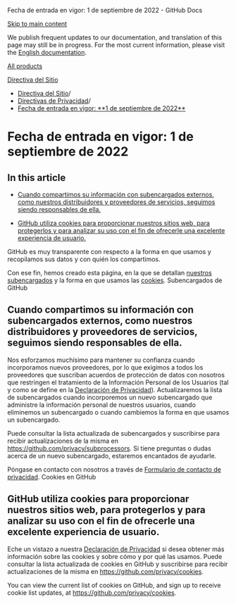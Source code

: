 Fecha de entrada en vigor: 1 de septiembre de 2022 - GitHub Docs

[Skip to main content](#main-content)

We publish frequent updates to our documentation, and translation of this page may still be in progress. For the most current information, please visit the [English documentation](/en).

[All products](/es)

[Directiva del Sitio](/es/site-policy)

* [Directiva del Sitio](/es/site-policy)/
* [Directivas de Privacidad](/es/site-policy/privacy-policies)/
* [Fecha de entrada en vigor: \*\*1 de septiembre de 2022\*\*](/es/site-policy/privacy-policies/github-subprocessors-and-cookies)

Fecha de entrada en vigor: 1 de septiembre de 2022
==========

In this article
----------

* [Cuando compartimos su información con subencargados externos, como nuestros distribuidores y proveedores de servicios, seguimos siendo responsables de ella.](#github-subprocessors)

* [GitHub utiliza cookies para proporcionar nuestros sitios web, para protegerlos y para analizar su uso con el fin de ofrecerle una excelente experiencia de usuario.](#cookies-on-github)

GitHub es muy transparente con respecto a la forma en que usamos y recopilamos sus datos y con quién los compartimos.

Con ese fin, hemos creado esta página, en la que se detallan [nuestros subencargados](#github-subprocessors) y la forma en que usamos las [cookies](#cookies-on-github). Subencargados de GitHub

[](#github-subprocessors)Cuando compartimos su información con subencargados externos, como nuestros distribuidores y proveedores de servicios, seguimos siendo responsables de ella.
----------

Nos esforzamos muchísimo para mantener su confianza cuando incorporamos nuevos proveedores, por lo que exigimos a todos los proveedores que suscriban acuerdos de protección de datos con nosotros que restringen el tratamiento de la Información Personal de los Usuarios (tal y como se define en la [Declaración de Privacidad](/es/site-policy/privacy-policies/github-privacy-statement)). Actualizaremos la lista de subencargados cuando incorporemos un nuevo subencargado que administre la información personal de nuestros usuarios, cuando eliminemos un subencargado o cuando cambiemos la forma en que usamos un subencargado.

Puede consultar la lista actualizada de subencargados y suscribirse para recibir actualizaciones de la misma en <https://github.com/privacy/subprocessors>. Si tiene preguntas o dudas acerca de un nuevo subencargado, estaremos encantados de ayudarle.

Póngase en contacto con nosotros a través de [Formulario de contacto de privacidad](https://github.com/contact/privacy). Cookies en GitHub

[](#cookies-on-github)GitHub utiliza cookies para proporcionar nuestros sitios web, para protegerlos y para analizar su uso con el fin de ofrecerle una excelente experiencia de usuario.
----------

Eche un vistazo a nuestra [Declaración de Privacidad](/es/site-policy/privacy-policies/github-privacy-statement#our-use-of-cookies-and-tracking) si desea obtener más información sobre las cookies y sobre cómo y por qué las usamos. Puede consultar la lista actualizada de cookies en GitHub y suscribirse para recibir actualizaciones de la misma en <https://github.com/privacy/cookies>.

You can view the current list of cookies on GitHub, and sign up to receive cookie list updates, at [](https://github.com/privacy/cookies)<https://github.com/privacy/cookies>.
